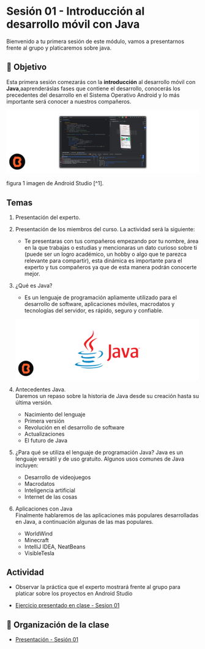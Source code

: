 # Sesión 01 - Introducción al desarrollo móvil con Java 
Bienvenido a tu primera sesión de este módulo, vamos a presentarnos frente al grupo y platicaremos sobre java. 

## 🎯 Objetivo

Esta primera sesión comezarás con la **introducción** al desarrollo móvil con **Java**,aaprenderáslas fases que contiene el desarrollo, conocerás los precedentes del desarrollo en el Sistema Operativo Android y lo más importante será conocer a nuestros compañeros.

![Android Studio](img/02.png)

 figura 1 imagen de Android Studio [^1].

##  Temas

1. Presentación del experto.

2. Presentación de los miembros del curso. La actividad será la siguiente:<br> 
    * Te presentaras con tus compañeros empezando por tu nombre, área en la que trabajas o estudias y mencionaras un dato curioso sobre ti (puede ser un logro académico, un hobby o algo que te parezca relevante para compartir), esta dinámica es importante para el experto y tus compañeros ya que de esta manera podrán conocerte mejor.

3. ¿Qué es Java?<br>
    * Es un lenguaje de programación apliamente utilizado para el desarrollo de software, aplicaciones móviles, macrodatos y tecnologías del servidor, es rápido, seguro y confiable.

    ![Java](img/01.png)

4. Antecedentes Java.<br>
Daremos un repaso sobre la historia de Java desde su creación hasta su última versión.

    * Nacimiento del lenguaje
    * Primera versión
    * Revolución en el desarrollo de software 
    * Actualizaciones
    * El futuro de Java

5. ¿Para qué se utiliza el lenguaje de programación Java?
    Java es un lenguaje versátil y de uso gratuito. Algunos usos comunes de Java incluyen:

    * Desarrollo de videojuegos
    * Macrodatos
    * Inteligencia artificial
    * Internet de las cosas

6. Aplicaciones con Java <br>
Finalmente hablaremos de las aplicaciones más populares desarrolladas en Java, a continuación algunas de las mas populares.
    * WorldWind
    * Minecraft
    * IntelliJ IDEA, NeatBeans
    * VisibleTesla

## Actividad

- Observar la práctica que el experto mostrará frente al grupo para platicar sobre los proyectos en Android Studio

- [Ejercicio presentado en clase - Sesion 01](practica)

## 📝 Organización de la clase

- [Presentación - Sesión 01](presentacion/Sesion-01.pptx)